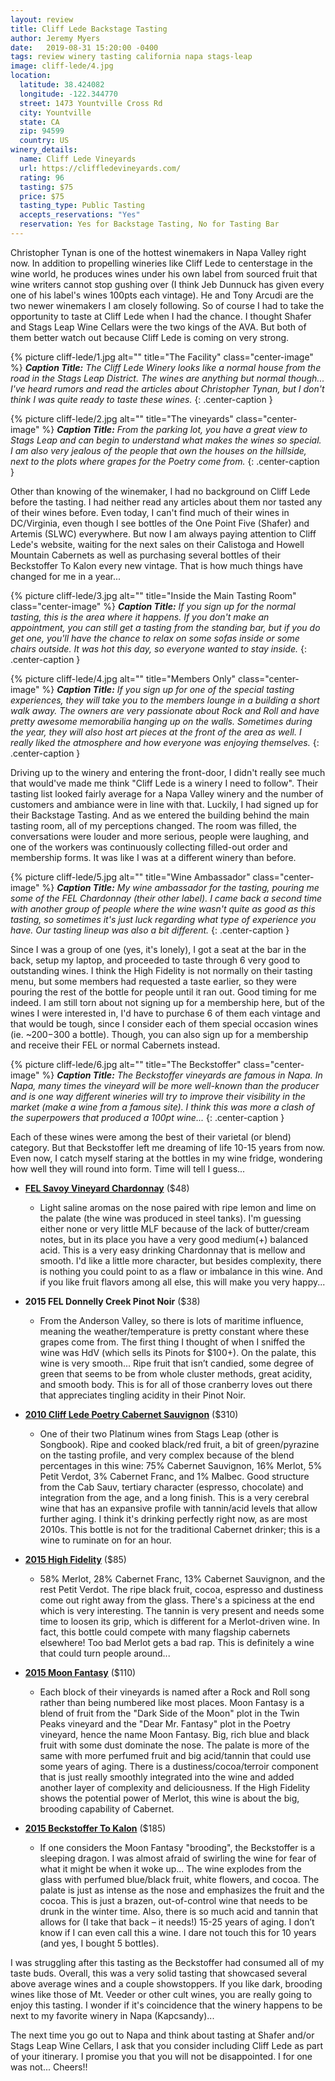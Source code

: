 ```yaml
---
layout: review
title: Cliff Lede Backstage Tasting
author: Jeremy Myers
date:   2019-08-31 15:20:00 -0400
tags: review winery tasting california napa stags-leap
image: cliff-lede/4.jpg
location:
  latitude: 38.424082
  longitude: -122.344770
  street: 1473 Yountville Cross Rd
  city: Yountville
  state: CA
  zip: 94599
  country: US
winery_details:
  name: Cliff Lede Vineyards
  url: https://cliffledevineyards.com/
  rating: 96
  tasting: $75
  price: $75
  tasting_type: Public Tasting
  accepts_reservations: "Yes"
  reservation: Yes for Backstage Tasting, No for Tasting Bar
---
```

Christopher Tynan is one of the hottest winemakers in Napa Valley right now.  In addition to propelling wineries like Cliff Lede to centerstage in the wine world, he produces wines under his own label from sourced fruit that wine writers cannot stop gushing over (I think Jeb Dunnuck has given every one of his label's wines 100pts each vintage).  He and Tony Arcudi are the two newer winemakers I am closely following.  So of course I had to take the opportunity to taste at Cliff Lede when I had the chance.  I thought Shafer and Stags Leap Wine Cellars were the two kings of the AVA.  But both of them better watch out because Cliff Lede is coming on very strong.

{% picture cliff-lede/1.jpg alt="" title="The Facility" class="center-image" %}
***Caption Title:*** *The Cliff Lede Winery looks like a normal house from the road in the Stags Leap District.  The wines are anything but normal though...  I've heard rumors and read the articles about Christopher Tynan, but I don't think I was quite ready to taste these wines.*
{: .center-caption }

{% picture cliff-lede/2.jpg alt="" title="The vineyards" class="center-image" %}
***Caption Title:*** *From the parking lot, you have a great view to Stags Leap and can begin to understand what makes the wines so special.  I am also very jealous of the people that own the houses on the hillside, next to the plots where grapes for the Poetry come from.*
{: .center-caption }

Other than knowing of the winemaker, I had no background on Cliff Lede before the tasting.  I had neither read any articles about them nor tasted any of their wines before.  Even today, I can't find much of their wines in DC/Virginia, even though I see bottles of the One Point Five (Shafer) and Artemis (SLWC) everywhere.  But now I am always paying attention to Cliff Lede's website, waiting for the next sales on their Calistoga and Howell Mountain Cabernets as well as purchasing several bottles of their Beckstoffer To Kalon every new vintage.  That is how much things have changed for me in a year...

{% picture cliff-lede/3.jpg alt="" title="Inside the Main Tasting Room" class="center-image" %}
***Caption Title:*** *If you sign up for the normal tasting, this is the area where it happens.  If you don't make an appointment, you can still get a tasting from the standing bar, but if you do get one, you'll have the chance to relax on some sofas inside or some chairs outside.  It was hot this day, so everyone wanted to stay inside.*
{: .center-caption }

{% picture cliff-lede/4.jpg alt="" title="Members Only" class="center-image" %}
***Caption Title:*** *If you sign up for one of the special tasting experiences, they will take you to the members lounge in a building a short walk away.  The owners are very passionate about Rock and Roll and have pretty awesome memorabilia hanging up on the walls.  Sometimes during the year, they will also host art pieces at the front of the area as well.  I really liked the atmosphere and how everyone was enjoying themselves.*
{: .center-caption }

Driving up to the winery and entering the front-door, I didn't really see much that would've made me think "Cliff Lede is a winery I need to follow".  Their tasting list looked fairly average for a Napa Valley winery and the number of customers and ambiance were in line with that.  Luckily, I had signed up for their Backstage Tasting.  And as we entered the building behind the main tasting room, all of my perceptions changed.  The room was filled, the conversations were louder and more serious, people were laughing, and one of the workers was continuously collecting filled-out order and membership forms.  It was like I was at a different winery than before.

{% picture cliff-lede/5.jpg alt="" title="Wine Ambassador" class="center-image" %}
***Caption Title:*** *My wine ambassador for the tasting, pouring me some of the FEL Chardonnay (their other label).  I came back a second time with another group of people where the wine wasn't quite as good as this tasting, so sometimes it's just luck regarding what type of experience you have.  Our tasting lineup was also a bit different.*
{: .center-caption }

Since I was a group of one (yes, it's lonely), I got a seat at the bar in the back, setup my laptop, and proceeded to taste through 6 very good to outstanding wines.  I think the High Fidelity is not normally on their tasting menu, but some members had requested a taste earlier, so they were pouring the rest of the bottle for people until it ran out.  Good timing for me indeed.  I am still torn about not signing up for a membership here, but of the wines I were interested in, I'd have to purchase 6 of them each vintage and that would be tough, since I consider each of them special occasion wines (ie. ~$200-$300 a bottle).  Though, you can also sign up for a membership and receive their FEL or normal Cabernets instead.

{% picture cliff-lede/6.jpg alt="" title="The Beckstoffer" class="center-image" %}
***Caption Title:*** *The Beckstoffer vineyards are famous in Napa.  In Napa, many times the vineyard will be more well-known than the producer and is one way different wineries will try to improve their visibility in the market (make a wine from a famous site).  I think this was more a clash of the superpowers that produced a 100pt wine...*
{: .center-caption }

Each of these wines were among the best of their varietal (or blend) category.  But that Beckstoffer left me dreaming of life 10-15 years from now.  Even now, I catch myself staring at the bottles in my wine fridge, wondering how well they will round into form.  Time will tell I guess...

* [**FEL Savoy Vineyard Chardonnay**](https://www.ledefamilywines.com/product/2016-FEL-Chardonnay-Savoy-Vineyard) ($48)
  * Light saline aromas on the nose paired with ripe lemon and lime on the palate (the wine was produced in steel tanks).  I'm guessing either none or very little MLF because of the lack of butter/cream notes, but in its place you have a very good medium(+) balanced acid.  This is a very easy drinking Chardonnay that is mellow and smooth.  I'd like a little more character, but besides complexity, there is nothing you could point to as a flaw or imbalance in this wine.  And if you like fruit flavors among all else, this will make you very happy...

* **2015 FEL Donnelly Creek Pinot Noir** ($38)
  * From the Anderson Valley, so there is lots of maritime influence, meaning the weather/temperature is pretty constant where these grapes come from.  The first thing I thought of when I sniffed the wine was HdV (which sells its Pinots for $100+).  On the palate, this wine is very smooth...  Ripe fruit that isn’t candied, some degree of green that seems to be from whole cluster methods, great acidity, and smooth body.  This is for all of those cranberry loves out there that appreciates tingling acidity in their Pinot Noir.

* [**2010 Cliff Lede Poetry Cabernet Sauvignon**](https://cliffledevineyards.com/wp-content/uploads/2015/08/2010-Poetry.pdf) ($310)
  * One of their two Platinum wines from Stags Leap (other is Songbook).  Ripe and cooked black/red fruit, a bit of green/pyrazine on the tasting profile, and very complex because of the blend percentages in this wine: 75% Cabernet Sauvignon, 16% Merlot, 5% Petit Verdot, 3% Cabernet Franc, and 1% Malbec.  Good structure from the Cab Sauv, tertiary character (espresso, chocolate) and integration from the age, and a long finish.  This is a very cerebral wine that has an expansive profile with tannin/acid levels that allow further aging.  I think it's drinking perfectly right now, as are most 2010s.  This bottle is not for the traditional Cabernet drinker; this is a wine to ruminate on for an hour.

* [**2015 High Fidelity**](https://cliffledevineyards.com/wp-content/uploads/2018/04/2015-High-Fidelity.pdf) ($85)
  * 58% Merlot, 28% Cabernet Franc, 13% Cabernet Sauvignon, and the rest Petit Verdot.  The ripe black fruit, cocoa, espresso and dustiness come out right away from the glass.  There's a spiciness at the end which is very interesting.  The tannin is very present and needs some time to loosen its grip, which is different for a Merlot-driven wine.  In fact, this bottle could compete with many flagship cabernets elsewhere!  Too bad Merlot gets a bad rap.  This is definitely a wine that could turn people around...

* [**2015 Moon Fantasy**](https://cliffledevineyards.com/wp-content/uploads/2018/06/2015-Moon-Fantasy.pdf) ($110)
  * Each block of their vineyards is named after a Rock and Roll song rather than being numbered like most places.  Moon Fantasy is a blend of fruit from the "Dark Side of the Moon" plot in the Twin Peaks vineyard and the "Dear Mr. Fantasy" plot in the Poetry vineyard, hence the name Moon Fantasy.  Big, rich blue and black fruit with some dust dominate the nose.  The palate is more of the same with more perfumed fruit and big acid/tannin that could use some years of aging.  There is a dustiness/cocoa/terroir component that is just really smoothly integrated into the wine and added another layer of complexity and deliciousness.  If the High Fidelity shows the potential power of Merlot, this wine is about the big, brooding capability of Cabernet.  

* [**2015 Beckstoffer To Kalon**](https://cliffledevineyards.com/wp-content/uploads/2018/06/2015-Cliff-Lede-CS-Beckstoffer-To-Kalon.pdf) ($185)
  * If one considers the Moon Fantasy "brooding", the Beckstoffer is a sleeping dragon.  I was almost afraid of swirling the wine for fear of what it might be when it woke up...  The wine explodes from the glass with perfumed blue/black fruit, white flowers, and cocoa.  The palate is just as intense as the nose and emphasizes the fruit and the cocoa.  This is just a brazen, out-of-control wine that needs to be drunk in the winter time.  Also, there is so much acid and tannin that allows for (I take that back – it needs!) 15-25 years of aging.  I don’t know if I can even call this a wine.  I dare not touch this for 10 years (and yes, I bought 5 bottles).  

I was struggling after this tasting as the Beckstoffer had consumed all of my taste buds.  Overall, this was a very solid tasting that showcased several above average wines and a couple showstoppers.  If you like dark, brooding wines like those of Mt. Veeder or other cult wines, you are really going to enjoy this tasting.  I wonder if it's coincidence that the winery happens to be next to my favorite winery in Napa (Kapcsandy)...  

The next time you go out to Napa and think about tasting at Shafer and/or Stags Leap Wine Cellars, I ask that you consider including Cliff Lede as part of your itinerary.  I promise you that you will not be disappointed.  I for one was not...  Cheers!!
